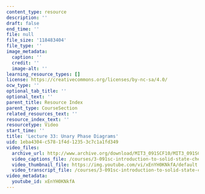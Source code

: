```yaml
---
content_type: resource
description: ''
draft: false
end_time: ''
file: null
file_size: '118483404'
file_type: ''
image_metadata:
  caption: ''
  credit: ''
  image-alt: ''
learning_resource_types: []
license: https://creativecommons.org/licenses/by-nc-sa/4.0/
ocw_type: ''
optional_tab_title: ''
optional_text: ''
parent_title: Resource Index
parent_type: CourseSection
related_resources_text: ''
resource_index_text: ''
resourcetype: Video
start_time: ''
title: 'Lecture 33: Unary Phase Diagrams'
uid: 1eba4304-c578-1f4d-1235-3c7c1a1fd349
video_files:
  archive_url: http://www.archive.org/download/MIT3_091SCF10/MIT3_091SCF10lec33_300k.mp4
  video_captions_file: /courses/3-091sc-introduction-to-solid-state-chemistry-fall-2010/de2239d549ae5dfbafbe2dec6c2c880c_xEnYH0KNkfA.vtt
  video_thumbnail_file: https://img.youtube.com/vi/xEnYH0KNkfA/default.jpg
  video_transcript_file: /courses/3-091sc-introduction-to-solid-state-chemistry-fall-2010/5735208fe7a9e5d69fc0ae9c826d52ef_xEnYH0KNkfA.pdf
video_metadata:
  youtube_id: xEnYH0KNkfA
---
```

